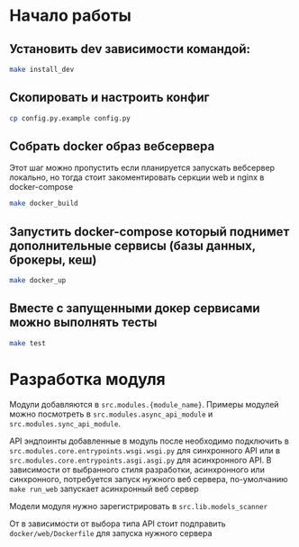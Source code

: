 # Начало работы
## Установить dev зависимости командой:
```bash
make install_dev
```

## Скопировать и настроить конфиг
```bash
cp config.py.example config.py
```

## Собрать docker образ вебсервера
Этот шаг можно пропустить если планируется запускать вебсервер локально, но тогда стоит закоментировать серкции web и nginx в docker-compose
```bash
make docker_build
```

## Запустить docker-compose который поднимет дополнительные сервисы (базы данных, брокеры, кеш)
```bash
make docker_up
```

## Вместе с запущенными докер сервисами можно выполнять тесты
```bash
make test
```

# Разработка модуля
Модули добавляются в `src.modules.{module_name}`. Примеры модулей можно посмотреть в `src.modules.async_api_module` и  `src.modules.sync_api_module`.


API эндпоинты добавленные в модуль после необходимо подключить в `src.modules.core.entrypoints.wsgi.wsgi.py` для синхронного API или в `src.modules.core.entrypoints.asgi.asgi.py` для асинхронного API.
В зависимости от выбранного стиля разработки, асинхронного или синхронного, потребуется запуск нужного веб сервера, по-умолчанию `make run_web` запускает асинхронный веб сервер

Модели модуля нужно зарегистрировать в `src.lib.models_scanner`


От в зависимости от выбора типа API стоит подправить `docker/web/Dockerfile` для запуска нужного сервера
